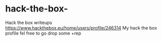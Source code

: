 # hack-the-box-
Hack the box writeups
https://www.hackthebox.eu/home/users/profile/246314
My hack the box profile fel free to go drop some +rep
